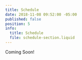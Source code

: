 ```yaml
---
title: Schedule
date: 2018-11-08 09:52:00 -05:00
published: false
position: 5
info:
  title: Schedule
  file: schedule-section.liquid
---
```



Coming Soon!
